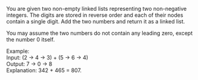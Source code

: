 You are given two non-empty linked lists representing two non-negative integers. The digits are stored in reverse order and each of their nodes contain a single digit. Add the two numbers and return it as a linked list.

You may assume the two numbers do not contain any leading zero, except the number 0 itself.

Example: <br>
Input: (2 -> 4 -> 3) + (5 -> 6 -> 4) <br>
Output: 7 -> 0 -> 8 <br>
Explanation: 342 + 465 = 807.